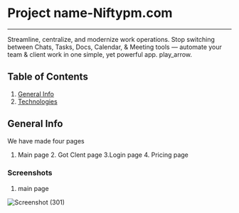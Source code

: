# Project name-Niftypm.com
***
Streamline, centralize, and modernize work operations. Stop switching between Chats, Tasks, Docs, Calendar, & Meeting tools — automate your team & client work in one simple, yet powerful app. play_arrow.

## Table of Contents
1. [General Info](#general-info)
2. [Technologies](#technologies)


## General Info

We have made four pages 
1. Main page 2. Got Clent page 3.Login page 4. Pricing page


### Screenshots
1. main page

![Screenshot (301)](https://user-images.githubusercontent.com/77038699/107173837-ca2cd200-69ee-11eb-9480-8830c9d67c42.png)
